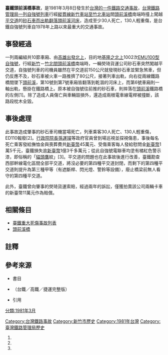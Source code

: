 **臺鐵頭前溪橋事故**，是1981年3月8日發生於[台灣的一件](https://zh.wikipedia.org/wiki/台灣 "wikilink")[鐵路交通事故](../Page/鐵路事故列表.md "wikilink")，[台灣鐵路管理局一列](https://zh.wikipedia.org/wiki/台灣鐵路管理局 "wikilink")[自強號列車](../Page/自強號列車.md "wikilink")行經[縱貫線](../Page/縱貫線_\(北段\).md "wikilink")[新竹車站至](https://zh.wikipedia.org/wiki/新竹車站 "wikilink")[竹北車站](../Page/竹北車站.md "wikilink")間[頭前溪橋](../Page/頭前溪橋.md "wikilink")南端時撞上闖越[平交道](../Page/平交道.md "wikilink")的[砂石車而出軌翻落頭前溪河床](https://zh.wikipedia.org/wiki/砂石車 "wikilink")，造成至少30人死亡，130人輕重傷，是台鐵自強號列車自1978年上路以來最重大的交通事故。

## 事發經過

一列兩編組共10節車廂、由[高雄出發北上](https://zh.wikipedia.org/wiki/高雄車站 "wikilink")，目的地[基隆之北上](https://zh.wikipedia.org/wiki/基隆車站 "wikilink")1002次[EMU100型自強號](../Page/台鐵EMU100型電聯車.md "wikilink")，行經[新竹](https://zh.wikipedia.org/wiki/新竹車站 "wikilink")－[竹北間](../Page/竹北車站.md "wikilink")[頭前溪橋](../Page/頭前溪橋.md "wikilink")南端時，一輛熒琦貨運公司砂石車突然闖越平交道，自強號列車的司機員雖然在平交道前150公尺就發現砂石車並緊急煞車，但仍反應不及，砂石車被火車一路推擠了80公尺，接著列車出軌，向右從兩線鐵路橋間墜下[頭前溪](../Page/頭前溪.md "wikilink")，第10號到第7號車廂皆翻落到乾涸的河床上，而第6號車廂則一軸出軌，懸掛在鐵路橋上。原本被自強號往前推的砂石車，則摔落在[頭前溪](../Page/頭前溪.md "wikilink")鐵路橋的左側\[1\]。除了造成人員傷亡與車輛毀損外，還造成兩根電車線電桿被撞斷，該路段枕木全毀。

## 事後處理

此事故造成肇事的砂石車司機當場死亡，列車乘客30人死亡、130人輕重傷，ED110報廢\[2\]。[行政院院長](../Page/行政院院長.md "wikilink")[孫運璿](../Page/孫運璿.md "wikilink")等政府官員曾到場巡視並探視傷患，事後每名死亡乘客發給撫恤金與喪葬費共[新臺幣](../Page/新臺幣.md "wikilink")45萬元、受傷乘客每人發給慰問金[新臺幣](../Page/新臺幣.md "wikilink")1萬5千元，臺鐵損失逾[新臺幣](../Page/新臺幣.md "wikilink")1億3千多萬元；從此自強號電聯車均塗有橘紅色警示漆，即俗稱的「[貓頭鷹](../Page/貓頭鷹.md "wikilink")紋」\[3\]。平交道的問題也在此事故後進行改善，臺鐵勘查西部幹線電化區間全部平交道，將沒必要的第四種平交道封閉，而剩下的第四種平交道則提升為第三種甲等（有遮斷桿、閃光燈、警鈴等設備），廢止橋梁前無人看守的第四種平交道。

此外，臺鐵曾向肇事的熒琦貨運索賠，經過兩年的訴訟，僅獲拍賣該公司兩輛卡車的新臺幣11萬元作為賠償。

## 相關條目

  - [臺鐵重大死傷事故列表](../Page/臺鐵重大死傷事故列表.md "wikilink")
  - [頭前溪橋](../Page/頭前溪橋.md "wikilink")

## 註釋

## 參考來源

  - 書目

<!-- end list -->

  - （台鐵／高鐵／捷運完整版）

<!-- end list -->

  - 引用

[分類:1981年3月](https://zh.wikipedia.org/wiki/分類:1981年3月 "wikilink")

[Category:台灣鐵路事故](https://zh.wikipedia.org/wiki/Category:台灣鐵路事故 "wikilink") [Category:新竹市歷史](https://zh.wikipedia.org/wiki/Category:新竹市歷史 "wikilink") [Category:1981年台灣](https://zh.wikipedia.org/wiki/Category:1981年台灣 "wikilink") [Category:臺灣鐵路管理局歷史](https://zh.wikipedia.org/wiki/Category:臺灣鐵路管理局歷史 "wikilink")

1.

2.
3.